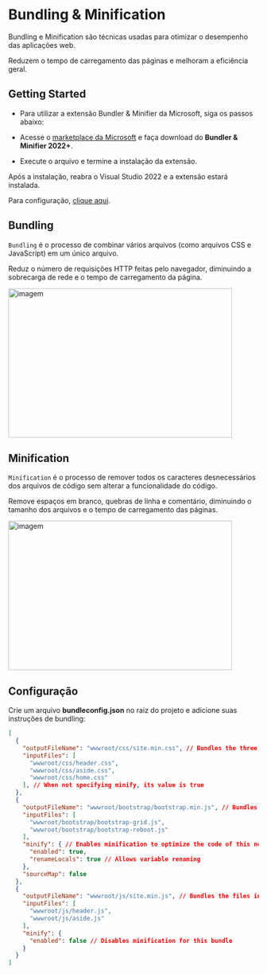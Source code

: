 # Bundling & Minification

Bundling e Minification são técnicas usadas para otimizar o desempenho das aplicações web.

Reduzem o tempo de carregamento das páginas e melhoram a eficiência geral.

## Getting Started

- Para utilizar a extensão Bundler & Minifier da Microsoft, siga os passos abaixo:

* Acesse o [marketplace da Microsoft]("https://marketplace.visualstudio.com/items?itemName=Failwyn.BundlerMinifier64") e faça download do **Bundler & Minifier 2022+**.

* Execute o arquivo e termine a instalação da extensão.

Após a instalação, reabra o Visual Studio 2022 e a extensão estará instalada.

Para configuração, [clique aqui](#configuração).

## Bundling

`Bundling` é o processo de combinar vários arquivos (como arquivos CSS e JavaScript) em um único arquivo.

Reduz o número de requisições HTTP feitas pelo navegador, diminuindo a sobrecarga de rede e o tempo de carregamento da página.

<img src="https://res.cloudinary.com/practicaldev/image/fetch/s--wl-fanDF--/c_limit%2Cf_auto%2Cfl_progressive%2Cq_auto%2Cw_880/https://dev-to-uploads.s3.amazonaws.com/uploads/articles/9yd7wf7k9qq5y1ffxyz3.png" alt="imagem" width="450px" height="300px"/>

## Minification

`Minification` é o processo de remover todos os caracteres desnecessários dos arquivos de código sem alterar a funcionalidade do código.

Remove espaços em branco, quebras de linha e comentário, diminuindo o tamanho dos arquivos e o tempo de carregamento das páginas.

<img src="https://res.cloudinary.com/practicaldev/image/fetch/s--JyHqtaOz--/c_limit%2Cf_auto%2Cfl_progressive%2Cq_auto%2Cw_880/https://dev-to-uploads.s3.amazonaws.com/uploads/articles/4d28md0n6bo2e4i13x16.png" alt="imagem" width="450px" height="300px"/>

## Configuração

Crie um arquivo **bundleconfig.json** no raiz do projeto e adicione suas instruções de bundling:

```json
[
  {
    "outputFileName": "wwwroot/css/site.min.css", // Bundles the three files into a single file delivered to the browser
    "inputFiles": [
      "wwwroot/css/header.css",
      "wwwroot/css/aside.css",
      "wwwroot/css/home.css"
    ], // When not specifying minify, its value is true
  },
  {
    "outputFileName": "wwwroot/bootstrap/bootstrap.min.js", // Bundles the two files into a single file
    "inputFiles": [
      "wwwroot/bootstrap/bootstrap-grid.js",
      "wwwroot/bootstrap/bootstrap-reboot.js"
    ],
    "minify": { // Enables minification to optimize the code of this new file
      "enabled": true,
      "renameLocals": true // Allows variable renaming
    },
    "sourceMap": false
  },
  {
    "outputFileName": "wwwroot/js/site.min.js", // Bundles the files into a single file
    "inputFiles": [
      "wwwroot/js/header.js",
      "wwwroot/js/aside.js"
    ],
    "minify": {
      "enabled": false // Disables minification for this bundle
    }
  }
]
```
